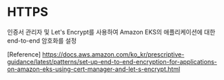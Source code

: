 # HTTPS
인증서 관리자 및 Let's Encrypt를 사용하여 Amazon EKS의 애플리케이션에 대한 end-to-end 암호화를 설정

[Reference]
https://docs.aws.amazon.com/ko_kr/prescriptive-guidance/latest/patterns/set-up-end-to-end-encryption-for-applications-on-amazon-eks-using-cert-manager-and-let-s-encrypt.html
